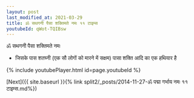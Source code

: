 ```yaml
---
layout: post
last_modified_at: 2021-03-29
title: ॐ सथगनी पैसा शक्तिमते नमः ११ टाइम्स
youtubeId: qWot-TQIBsw
---
```

 
 
 ॐ सथगनी पैसा शक्तिमते नमः  
 
 -  जिसके पास शतघ्नी (एक सौ लोगों को मारने में सक्षम) पासा शक्ति आदि का एक हथियार है 
 
  
 
  
 
 
 
 
 
 


{% include youtubePlayer.html id=page.youtubeId %}
 
[Next]({{ site.baseurl }}{% link  split2/_posts/2014-11-27-ॐ पद्मा गर्भाय नमः ११ टाइम्स.md%})
 
